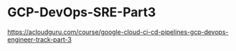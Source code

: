 # GCP-DevOps-SRE-Part3
https://acloudguru.com/course/google-cloud-ci-cd-pipelines-gcp-devops-engineer-track-part-3
